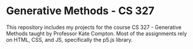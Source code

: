 # Generative Methods - CS 327
This repository includes my projects for the course CS 327 - Generative Methods taught by Professor Kate Compton. Most of the assignments rely on HTML, CSS, and JS, specifically the p5.js library.
